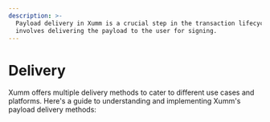 ```yaml
---
description: >-
  Payload delivery in Xumm is a crucial step in the transaction lifecycle. It
  involves delivering the payload to the user for signing.
---
```


# Delivery

Xumm offers multiple delivery methods to cater to different use cases and platforms. Here's a guide to understanding and implementing Xumm's payload delivery methods:
